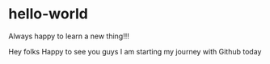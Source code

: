 # hello-world
Always happy to learn a new thing!!!

Hey folks Happy to see you guys 
I am starting my journey with Github today
